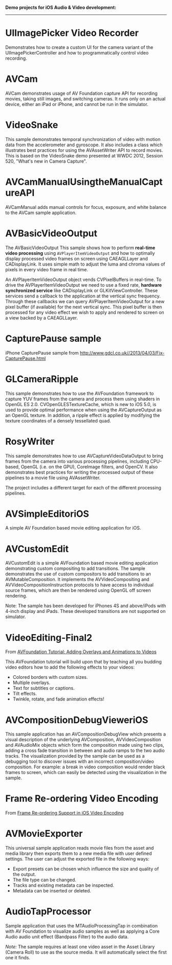
**Demo projects for iOS Audio & Video development:**

------

UIImagePicker Video Recorder
=======

Demonstrates how to create a custom UI for the camera variant of the UIImagePickerController and how to programmatically control video recording.

AVCam
=======

AVCam demonstrates usage of AV Foundation capture API for recording movies, taking still images, and switching cameras. It runs only on an actual device, either an iPad or iPhone, and cannot be run in the simulator.

VideoSnake
=======

This sample demonstrates temporal synchronization of video with motion data from the accelerometer and gyroscope. It also includes a class which illustrates best practices for using the AVAssetWriter API to record movies.  This is based on the VideoSnake demo presented at WWDC 2012, Session 520, "What's new in Camera Capture".


AVCamManualUsingtheManualCaptureAPI
=======

AVCamManual adds manual controls for focus, exposure, and white balance to the AVCam sample application.


AVBasicVideoOutput
=======

The AVBasicVideoOutput This sample shows how to perform **real-time video processing** using `AVPlayerItemVideoOutput` and how to optimally display processed video frames on screen using CAEAGLLayer and CADisplayLink. It uses simple math to adjust the luma and chroma values of pixels in every video frame in real time. 

An AVPlayerItemVideoOutput object vends CVPixelBuffers in real-time. To drive the AVPlayerItemVideoOutput we need to use a fixed rate, **hardware synchronized service** like CADisplayLink or GLKitViewController. These services send a callback to the application at the vertical sync frequency. Through these callbacks we can query AVPlayerItemVideoOutput for a new pixel buffer (if available) for the next vertical sync. This pixel buffer is then processed for any video effect we wish to apply and rendered to screen on a view backed by a CAEAGLLayer.

CapturePause sample
======

iPhone CapturePause sample from http://www.gdcl.co.uk//2013/04/03/Fix-CapturePause.html


GLCameraRipple
=======

This sample demonstrates how to use the AVFoundation framework to capture YUV
frames from the camera and process them using shaders in OpenGL ES 2.0.
CVOpenGLESTextureCache, which is new to iOS 5.0, is used to provide optimal
performance when using the AVCaptureOutput as an OpenGL texture. In addition, a
ripple effect is applied by modifying the texture coordinates of a densely
tessellated quad.

RosyWriter
=======

This sample demonstrates how to use AVCaptureVideoDataOutput to bring frames from the camera into various processing pipelines, including CPU-based, OpenGL (i.e. on the GPU), CoreImage filters, and OpenCV. It also demonstrates best practices for writing the processed output of these pipelines to a movie file using AVAssetWriter.

The project includes a different target for each of the different processing pipelines.

AVSimpleEditoriOS
=======

A simple AV Foundation based movie editing application for iOS.

AVCustomEdit
=======

AVCustomEdit is a simple AVFoundation based movie editing application demonstrating custom compositing to add transitions. The sample demonstrates the use of custom compositors to add transitions to an AVMutableComposition. It implements the AVVideoCompositing and AVVideoCompositionInstruction protocols to have access to individual source frames, which are then be rendered using OpenGL off screen rendering. 

Note: The sample has been developed for iPhones 4S and above/iPods with 4-inch display and iPads. These developed transitions are not supported on simulator.

VideoEditing-Final2
======

From [AVFoundation Tutorial: Adding Overlays and Animations to Videos](http://www.raywenderlich.com/30200/avfoundation-tutorial-adding-overlays-and-animations-to-videos)

This AVFoundation tutorial will build upon that by teaching all you budding video editors how to add the following effects to your videos:

+ Colored borders with custom sizes.
+ Multiple overlays.
+ Text for subtitles or captions.
+ Tilt effects.
+ Twinkle, rotate, and fade animation effects!


AVCompositionDebugVieweriOS
=======

This sample application has an AVCompositionDebugView which presents a visual description of the underlying AVComposition, AVVideoComposition and AVAudioMix objects which form the composition made using two clips, adding a cross fade transition in between and audio ramps to the two audio tracks. The visualization provided by the sample can be used as a debugging tool to discover issues with an incorrect composition/video composition. For example: a break in video composition would render black frames to screen, which can easily be detected using the visualization in the sample.


Frame Re-ordering Video Encoding
======

From [Frame Re-ordering Support in iOS Video Encoding](http://www.gdcl.co.uk/2014/04/22/Frame-Reordering.html)


AVMovieExporter
=======

This universal sample application reads movie files from the asset and media library then 
exports them to a new media file with user defined settings. The user can adjust the exported file 
in the following ways:

- Export presets can be chosen which influence the size and quality of the output. 	
- The file type can be changed.
- Tracks and existing metadata can be inspected.
- Metadata can be inserted or deleted.


AudioTapProcessor
=======

Sample application that uses the MTAudioProcessingTap in combination with AV Foundation to visualize audio samples as well as applying a Core Audio audio unit effect (Bandpass Filter) to the audio data.

*Note:* The sample requires at least one video asset in the Asset Library (Camera Roll) to use as the source media. It will automatically select the first one it finds.

